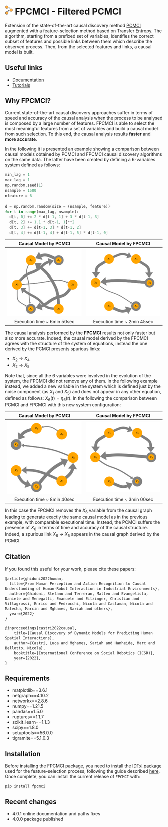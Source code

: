 # <img src="assets/icon.png" width="25"> FPCMCI - Filtered PCMCI

Extension of the state-of-the-art causal discovery method [PCMCI](https://github.com/jakobrunge/tigramite) augmented with a feature-selection method based on Transfer Entropy. The algorithm, starting from a prefixed set of variables, identifies the correct subset of features and possible links between them which describe the observed process. Then, from the selected features and links, a causal model is built.


## Useful links

* [Documentation](https://lcastri.github.io/fpcmci/)
* [Tutorials](https://github.com/lcastri/fpcmci/tree/main/tutorials)


## Why FPCMCI?

Current state-of-the-art causal discovery approaches suffer in terms of speed and accuracy of the causal analysis when the process to be analysed is composed by a large number of features. FPCMCI is able to select the most meaningful features from a set of variables and build a causal model from such selection. To this end, the causal analysis results **faster** and **more accurate**.

In the following it is presented an example showing a comparison between causal models obtained by PCMCI and FPCMCI causal discovery algorithms on the same data. The latter have been created by defining a 6-variables system defined as follows:

``` python
min_lag = 1
max_lag = 1
np.random.seed(1)
nsample = 1500
nfeature = 6

d = np.random.random(size = (nsample, feature))
for t in range(max_lag, nsample):
  d[t, 0] += 2 * d[t-1, 1] + 3 * d[t-1, 3]
  d[t, 2] += 1.1 * d[t-1, 1]**2
  d[t, 3] += d[t-1, 3] * d[t-1, 2]
  d[t, 4] += d[t-1, 4] + d[t-1, 5] * d[t-1, 0]
```

Causal Model by PCMCI       |  Causal Model by FPCMCI 
:-------------------------:|:-------------------------:
![](https://github.com/lcastri/fpcmci/raw/main/images/PCMCI_example_1.png "Causal model by PCMCI")  |  ![](https://github.com/lcastri/fpcmci/raw/main/images/FPCMCI_example_1.png "Causal model by FPCMCI")
Execution time ~ 6min 50sec | Execution time ~ 2min 45sec

The causal analysis performed by the **FPCMCI** results not only faster but also more accurate. Indeed, the causal model derived by the FPCMCI agrees with the structure of the system of equations, instead the one derived by the PCMCI presents spurious links:
* $X_2$ &rarr; $X_4$
* $X_2$ &rarr; $X_5$

Note that, since all the 6 variables were involved in the evolution of the system, the FPCMCI did not remove any of them. In the following example instead, we added a new variable in the system which is defined just by the noise component (as $X_1$ and $X_5$) and does not appear in any other equation, defined as follows: $X_6(t) = \eta_6(t)$. In the following the comparison between PCMCI and FPCMCI with this new system configuration:

Causal Model by PCMCI       |  Causal Model by FPCMCI 
:-------------------------:|:-------------------------:
![](https://github.com/lcastri/fpcmci/raw/main/images/PCMCI_example_2.png "Causal model by PCMCI")  |  ![](https://github.com/lcastri/fpcmci/raw/main/images/FPCMCI_example_2.png "Causal model by FPCMCI")
Execution time ~ 8min 40sec | Execution time ~ 3min 00sec

In this case the FPCMCI removes the $X_6$ variable from the causal graph leading to generate exactly the same causal model as in the previous example, with comparable executional time. Instead, the PCMCI suffers the presence of $X_6$ in terms of time and accuracy of the causal structure. Indeed, a spurious link $X_6$ &rarr; $X_5$ appears in the causal graph derived by the PCMCI.


## Citation

If you found this useful for your work, please cite these papers:
```
@article{ghidoni2022human,
  title={From Human Perception and Action Recognition to Causal Understanding of Human-Robot Interaction in Industrial Environments},
  author={Ghidoni, Stefano and Terreran, Matteo and Evangelista, Daniele and Menegatti, Emanuele and Eitzinger, Christian and Villagrossi, Enrico and Pedrocchi, Nicola and Castaman, Nicola and Malecha, Marcin and Mghames, Sariah and others},
  year={2022}
}
```
```
@inproceedings{castri2022causal,
    title={Causal Discovery of Dynamic Models for Predicting Human Spatial Interactions},
    author={Castri, Luca and Mghames, Sariah and Hanheide, Marc and Bellotto, Nicola},
    booktitle={International Conference on Social Robotics (ICSR)},
    year={2022},
}
```


## Requirements

* matplotlib==3.6.1
* netgraph==4.10.2
* networkx==2.8.6
* numpy==1.21.5
* pandas==1.5.0
* ruptures==1.1.7
* scikit_learn==1.1.3
* scipy==1.8.0
* setuptools==56.0.0
* tigramite==5.1.0.3


## Installation

Before installing the FPCMCI package, you need to install the [IDTxl package](https://github.com/pwollstadt/IDTxl) used for the feature-selection process, following the guide described [here](https://github.com/pwollstadt/IDTxl/wiki/Installation-and-Requirements). Once complete, you can install the current release of `FPCMCI` with:
``` shell
pip install fpcmci
```


## Recent changes

* 4.0.1 online documentation and paths fixes
* 4.0.0 package published